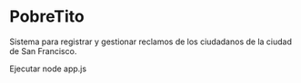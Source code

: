 # PobreTito
Sistema para registrar y gestionar reclamos de los ciudadanos de la ciudad de San Francisco.

Ejecutar node app.js
